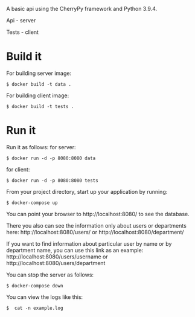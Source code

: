 A basic api using the CherryPy framework and Python 3.9.4.

Api - server

Tests - client

Build it
==========

For building server image:

```
$ docker build -t data .
```

For building client image:

```
$ docker build -t tests .
```

Run it
========

Run it as follows:
for server:

```
$ docker run -d -p 8080:8080 data
```

for client:

```
$ docker run -d -p 8080:8080 tests
```

From your project directory, start up your application by running:
```
$ docker-compose up
```

You can point your browser to http://localhost:8080/ to see the database.

There you also can see the information only about users or departments here:
http://localhost:8080/users/ or http://localhost:8080/department/

If you want to find information about particular user by name or by department name, you can use this link as an example:
http://localhost:8080/users/username or http://localhost:8080/users/department 

You can stop the server as follows:
```
$ docker-compose down
```

You can view the logs like this:
```
$  cat -n example.log
```
